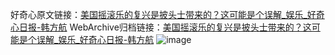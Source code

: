 好奇心原文链接：[美国摇滚乐的复兴是披头士带来的？这可能是个误解_娱乐_好奇心日报-韩方航](https://www.qdaily.com/articles/9336.html)
WebArchive归档链接：[美国摇滚乐的复兴是披头士带来的？这可能是个误解_娱乐_好奇心日报-韩方航](http://web.archive.org/web/20180926201704/http://www.qdaily.com:80/articles/9336.html)
![image](http://ww3.sinaimg.cn/large/007d5XDply1g3vf0tto05j30u02l1hdt)